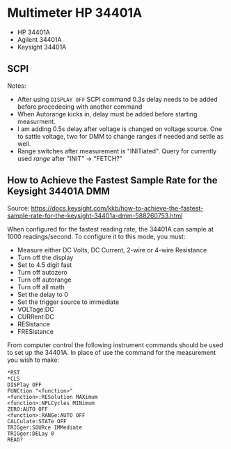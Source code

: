 # Multimeter HP 34401A

* HP 34401A
* Agilent 34401A
* Keysight 34401A

## SCPI 

Notes: 

* After using `DISPLAY OFF` SCPI command 0.3s delay needs to be added before procedeeing with another command
* When Autorange kicks in, delay must be added before starting measurment.
* I am adding 0.5s delay after voltage is changed on voltage source. One to sattle voltage, two for DMM to change ranges if needed and settle as well.
* Range switches after measurement is "INITiated". Query for currently used *range* after "INIT" -> "FETCH?"
  
## How to Achieve the Fastest Sample Rate for the Keysight 34401A DMM

Source: https://docs.keysight.com/kkb/how-to-achieve-the-fastest-sample-rate-for-the-keysight-34401a-dmm-588260753.html

When configured for the fastest reading rate, the 34401A can sample at 1000 readings/second. To configure it to this mode, you must:

* Measure either DC Volts, DC Current, 2-wire or 4-wire Resistance
* Turn off the display
* Set to 4.5 digit fast
* Turn off autozero
* Turn off autorange
* Turn off all math
* Set the delay to 0
* Set the trigger source to immediate
* VOLTage:DC
* CURRent:DC
* RESistance
* FRESistance

From computer control the following instrument commands should be used to set up the 34401A. In place of <function> use the command for the measurement you wish to make:

```scpi
*RST
*CLS
DISPlay OFF
FUNCtion "<function>"
<function>:RESolution MAXimum
<function>:NPLCycles MINimum
ZERO:AUTO OFF
<function>:RANGe:AUTO OFF
CALCulate:STATe OFF
TRIGger:SOURce IMMediate
TRIGger:DELay 0
READ? 
```

